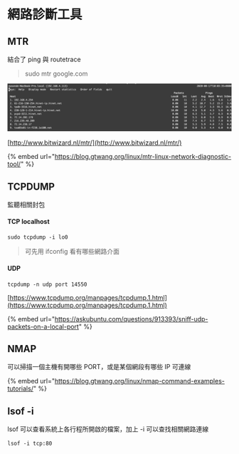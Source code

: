 # 網路診斷工具

## MTR

結合了 ping 與 routetrace

> sudo mtr google.com

![](../.gitbook/assets/ying-mu-kuai-zhao-20200817-shang-wu-10.03.35.png)

[http://www.bitwizard.nl/mtr/](http://www.bitwizard.nl/mtr/)

{% embed url="https://blog.gtwang.org/linux/mtr-linux-network-diagnostic-tool/" %}

## TCPDUMP

監聽相關封包

#### TCP localhost 

```text
sudo tcpdump -i lo0
```

> 可先用 ifconfig 看有哪些網路介面

#### UDP

```text
tcpdump -n udp port 14550
```

[https://www.tcpdump.org/manpages/tcpdump.1.html](https://www.tcpdump.org/manpages/tcpdump.1.html)

{% embed url="https://askubuntu.com/questions/913393/sniff-udp-packets-on-a-local-port" %}

## NMAP

可以掃描一個主機有開哪些 PORT，或是某個網段有哪些 IP 可連線

{% embed url="https://blog.gtwang.org/linux/nmap-command-examples-tutorials/" %}

## lsof -i

lsof 可以查看系統上各行程所開啟的檔案，加上 -i 可以查找相關網路連線

```text
lsof -i tcp:80
```

